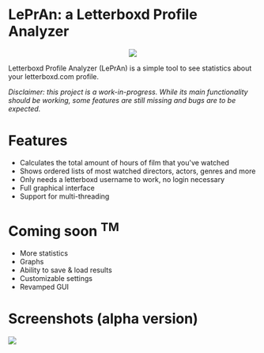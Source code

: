 # LePrAn: a Letterboxd Profile Analyzer
<p align="center"><img src="https://i.imgur.com/1uoOUjs.png"></p>
Letterboxd Profile Analyzer (LePrAn) is a simple tool to see statistics about your letterboxd.com profile.

*Disclaimer: this project is a work-in-progress. While its main functionality should be working, some features are still missing and bugs are to be expected.*

# Features
- Calculates the total amount of hours of film that you've watched
- Shows ordered lists of most watched directors, actors, genres and more
- Only needs a letterboxd username to work, no login necessary
- Full graphical interface
- Support for multi-threading

# Coming soon <sup>TM</sup>
- More statistics
- Graphs
- Ability to save & load results
- Customizable settings
- Revamped GUI

# Screenshots (alpha version)
<img src="https://i.imgur.com/BobzccU.png">
